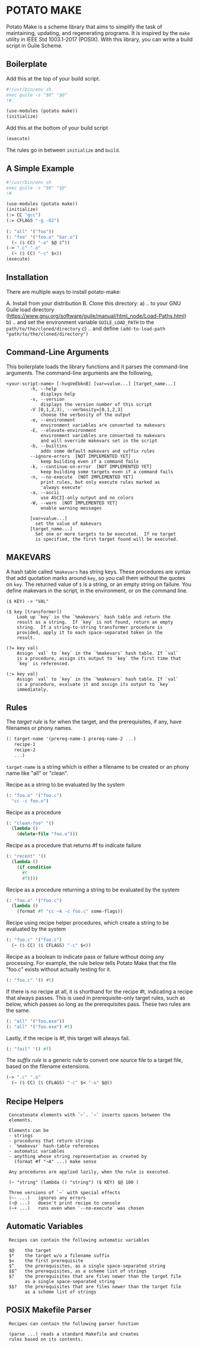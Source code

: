 # POTATO MAKE

Potato Make is a scheme library that aims to simplify the task of
maintaining, updating, and regenerating programs.  It is inspired by
the `make` utility in IEEE Std 1003.1-2017 (POSIX).  With this library, you can write a
build script in Guile Scheme.

## Boilerplate

Add this at the top of your build script.

```scheme    
#!/usr/bin/env sh
exec guile -s "$0" "$@"
!#

(use-modules (potato make))
(initialize)
```

Add this at the bottom of your build script

```scheme
(execute)
```

The rules go in between `initialize` and `build`.

## A Simple Example

```scheme
#!/usr/bin/env sh
exec guile -s "$0" "$@"
!#

(use-modules (potato make))
(initialize)
(:= CC "gcc")
(:= CFLAGS "-g -O2")
    
(: "all" '("foo"))
(: "foo" '("foo.o" "bar.o")
  (~ ($ CC) "-o" $@ $^))
(-> ".c" ".o"
  (~ ($ CC) "-c" $<))
(execute)
```

## Installation

There are multiple ways to install potato-make:

A. Install from your distribution
B. Clone this directory:
    a) .. to your GNU Guile load directory (https://www.gnu.org/software/guile/manual/html_node/Load-Paths.html)
    b) .. and set the environment variable `GUILE_LOAD_PATH` to the `path/to/the/cloned/directory`
    c) .. and define `(add-to-load-path "path/to/the/cloned/directory")`

## Command-Line Arguments

This boilerplate loads the library functions and it parses the
command-line arguments.  The command-line arguments are the following,

    <your-script-name> [-hvqVeEbknB] [var=value...] [target_name...]
             -h, --help
                 displays help
             -v, --version
                 displays the version number of this script
             -V [0,1,2,3], --verbosity=[0,1,2,3]
                 choose the verbosity of the output
             -e, --environment
                 environment variables are converted to makevars
             -E, --elevate-environment
                 environment variables are converted to makevars
                 and will override makevars set in the script
             -b, --builtins
                 adds some default makevars and suffix rules
             --ignore-errors  [NOT IMPLEMENTED YET]
                 keep building even if a command fails
             -k, --continue-on-error  [NOT IMPLEMENTED YET]
                 keep building some targets even if a command fails
             -n, --no-execute  [NOT IMPLEMENTED YET]
                 print rules, but only execute rules marked as
                 'always execute'
             -a, --ascii
                 use ASCII-only output and no colors
             -W, --warn  [NOT IMPLEMENTED YET]
                 enable warning messages
             
             [var=value...]
               set the value of makevars
             [target_name...]
               Set one or more targets to be executed.  If no target
               is specified, the first target found will be executed.

## MAKEVARS

A hash table called `%makevars` has string keys. These procedures
are syntax that add quotation marks around `key`, so you call them without the quotes on
`key`. The returned value of `$` is a string, or an empty string on failure.
You define makevars in the script, in the environment, or on the command line.

    ($ KEY) -> "VAL"

    ($ key [transformer])
        Look up `key` in the `%makevars` hash table and return the
        result as a string.  If `key` is not found, return an empty
        string.  If a string-to-string transformer procedure is
        provided, apply it to each space-separated token in the
        result.

    (?= key val)
        Assign `val` to `key` in the `%makevars` hash table. If `val`
        is a procedure, assign its output to `key` the first time that
        `key` is referenced.

    (:= key val)
        Assign `val` to `key` in the `%makevars` hash table. If `val`
        is a procedure, evaluate it and assign its output to `key`
        immediately.

## Rules

The *target rule* is for when the target, and the prerequisites, if any,
have filenames or phony names.

```scheme
(: target-name '(prereq-name-1 prereq-name-2 ...)
   recipe-1
   recipe-2
   ...)
```

`target-name` is a string which is either a filename to be
created or an phony name like "all" or "clean".

Recipe as a string to be evaluated by the system

```scheme
(: "foo.o" '("foo.c")
  "cc -c foo.o")
```

Recipe as a procedure

```scheme
(: "clean-foo" '()
  (lambda ()
    (delete-file "foo.o")))

```

Recipe as a procedure that returns #f to indicate failure

```scheme
(: "recent" '()
  (lambda ()
    (if condition
      #t
      #f))))
```

Recipe as a procedure returning a string to be evaluated by the
system

```scheme
(: "foo.o" '("foo.c")
  (lambda ()
    (format #f "cc ~A -c foo.c" some-flags))
```

Recipe using recipe helper procedures, which create a string to
be evaluated by the system

```scheme
(: "foo.c" '("foo.c")
  (~ ($ CC) ($ CFLAGS) "-c" $<))
```

Recipe as a boolean to indicate pass or failure without doing any
processing.  For example, the rule below tells Potato Make that
the file "foo.c" exists without actually testing for it.

```scheme     
(: "foo.c" '() #t)
```

If there is no recipe at all, it is shorthand for the recipe #t,
indicating a recipe that always passes. This is used
in prerequisite-only target rules, such as below, which passes
so long as the prerequisites pass. These two rules are the same.

```scheme
(: "all" '("foo.exe"))
(: "all" '("foo.exe") #t)
```
     
Lastly, if the recipe is #f, this target will always fail.

```scheme     
(: "fail" '() #f)
```

The *suffix rule* is a generic rule to convert one source file to a
target file, based on the filename extensions.

```scheme
(-> ".c" ".o"
  (~ ($ CC) ($ CFLAGS) "-c" $< "-o" $@))
```

## Recipe Helpers

     Concatenate elements with `~`. `~` inserts spaces between the
     elements.

     Elements can be
     - strings
     - procedures that return strings
     - `%makevar` hash-table references
     - automatic variables
     - anything whose string representation as created by
       (format #f "~A" ...) make sense

     Any procedures are applied lazily, when the rule is executed.

     (~ "string" (lambda () "string") ($ KEY) $@ 100 )

     Three versions of `~` with special effects
     (~- ...)   ignores any errors
     (~@ ...)   doesn't print recipe to console
     (~+ ...)   runs even when `--no-execute` was chosen

## Automatic Variables

     Recipes can contain the following automatic variables

     $@    the target
     $*    the target w/o a filename suffix
     $<    the first prerequisite
     $^    the prerequisites, as a single space-separated string
     $$^   the prerequisites, as a scheme list of strings
     $?    the prerequisites that are files newer than the target file
           as a single space-separated string
     $$?   the prerequisites that are files newer than the target file
           as a scheme list of strings

## POSIX Makefile Parser

     Recipes can contain the following parser function

     (parse ...) reads a standard Makefile and creates
     rules based on its contents.
